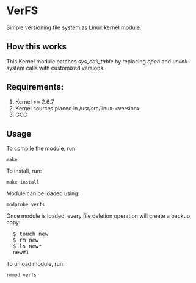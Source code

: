 VerFS
=====

Simple versioning file system as Linux kernel module.


How this works
---------------

This Kernel module patches *sys_call_table* by replacing _open_ and _unlink_ system calls with customized versions.


Requirements:
-------------

1. Kernel >= 2.6.7
2. Kernel sources placed in /usr/src/linux-&lt;version&gt;
3. GCC

Usage
------
To compile the module, run:

  `make`

To install, run:

  `make install`

Module can be loaded using:

  `modprobe verfs`

Once module is loaded, every file deletion operation will create a backup copy:

<pre>
  $ touch new
  $ rm new
  $ ls new*
  new#1
</pre>

To unload module, run:

  `rmmod verfs`

